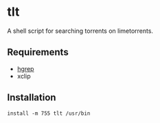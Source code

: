 # tlt
A shell script for searching torrents on limetorrents.

## Requirements

 - [hgrep](https://github.com/TUVIMEN/hgrep)
 - xclip

## Installation
    install -m 755 tlt /usr/bin
